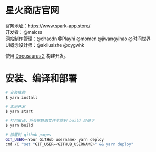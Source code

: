 星火商店官网
============

官网地址：https://www.spark-app.store/      
开发者：@maicss     
网站制作管理：@chaodn @Playhi @momen @jiwangyihao @时间世界  
UI概念设计师：@akliusizhe @qygwhk     

使用 [Docusaurus 2](https://docusaurus.io/) 构建开发。      


安装、编译和部署
===============

```sh
# 安装依赖
$ yarn install

# 本地开发
$ yarn start

# 打包编译，将会把静态文件生成到 build 目录下   
$ yarn build

# 部署到 github pages
GIT_USER=<Your GitHub username> yarn deploy
cmd /C "set "GIT_USER=<GITHUB_USERNAME>" && yarn deploy"
```
